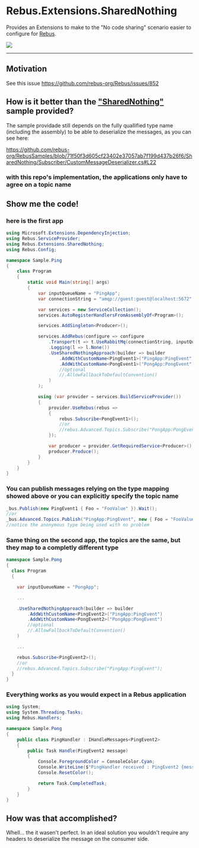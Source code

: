 # Rebus.Extensions.SharedNothing

Provides an Extensions to make to the "No code sharing" scenario easier to configure for [Rebus](https://github.com/rebus-org/Rebus).

![](https://raw.githubusercontent.com/rebus-org/Rebus/master/artwork/little_rebusbus2_copy-200x200.png)

---

## Motivation

See this issue https://github.com/rebus-org/Rebus/issues/852

## How is it better than the ["SharedNothing"](https://github.com/rebus-org/RebusSamples/tree/master/SharedNothing) sample provided?

The sample providade still depends on the fully quallified type name (including the assembly) to be able to deserialize the messages, as you can see here:

https://github.com/rebus-org/RebusSamples/blob/71f50f3d605cf23402e37057ab7f199d437b26f6/SharedNothing/Subscriber/CustomMessageDeserializer.cs#L22

### with this repo's implementation, the applications only have to agree on a topic name

## Show me the code!

### here is the first app

```c#
using Microsoft.Extensions.DependencyInjection;
using Rebus.ServiceProvider;
using Rebus.Extensions.SharedNothing;
using Rebus.Config;

namespace Sample.Ping
{
    class Program
    {
        static void Main(string[] args)
        {
            var inputQueueName = "PingApp";
            var connectionString = "amqp://guest:guest@localhost:5672";

            var services = new ServiceCollection();
            services.AutoRegisterHandlersFromAssemblyOf<Program>();

            services.AddSingleton<Producer>();

            services.AddRebus(configure => configure
                .Transport(t => t.UseRabbitMq(connectionString, inputQueueName))
                .Logging(l => l.None())
                .UseSharedNothingApproach(builder => builder
                    .AddWithCustomName<PingEvent1>("PingApp:PingEvent")
                    .AddWithCustomName<PongEvent1>("PongApp:PongEvent")
                    //optional
                    //.AllowFallbackToDefaultConvention()
                )
            );

            using (var provider = services.BuildServiceProvider())
            {
                provider.UseRebus(rebus =>
                {
                    rebus.Subscribe<PongEvent1>();
                    //or
                    //rebus.Advanced.Topics.Subscribe("PongApp:PongEvent");
                });

                var producer = provider.GetRequiredService<Producer>();
                producer.Produce();
            }
        }
    }
}

```

### You can publish messages relying on the type mapping showed above or you can explicitly specify the topic name

```c#
_bus.Publish(new PingEvent1 { Foo = "FooValue" }).Wait();
//or
_bus.Advanced.Topics.Publish("PingApp:PingEvent", new { Foo = "FooValue" }).Wait();
//notice the anonymous type being used with no problem
```

### Same thing on the second app, the topics are the same, but they map to a completly different type

```c# diff
namespace Sample.Pong
{
  class Program
  {

    var inputQueueName = "PongApp";

    ...

    .UseSharedNothingApproach(builder => builder
        .AddWithCustomName<PingEvent2>("PingApp:PingEvent")
        .AddWithCustomName<PongEvent2>("PongApp:PongEvent")
        //optional
        //.AllowFallbackToDefaultConvention()
    )

    ...

    rebus.Subscribe<PingEvent2>();
    //or
    //rebus.Advanced.Topics.Subscribe("PingApp:PingEvent");
  }
}
```

### Everything works as you would expect in a Rebus application

```csharp
using System;
using System.Threading.Tasks;
using Rebus.Handlers;

namespace Sample.Pong
{
    public class PingHandler : IHandleMessages<PingEvent2>
    {
        public Task Handle(PingEvent2 message)
        {
            Console.ForegroundColor = ConsoleColor.Cyan;
            Console.WriteLine($"PingHandler received : PingEvent2 {message.Foo}");
            Console.ResetColor();

            return Task.CompletedTask;
        }
    }
}
```

## How was that accomplished?

Whell... the it wasen't perfect. In an ideal solution you wouldn't require any headers to deserialize the message on the consumer side.
